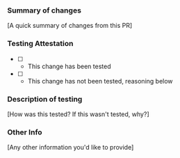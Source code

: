 ### Summary of changes
[A quick summary of changes from this PR]

### Testing Attestation
- [ ] - This change has been tested
- [ ] - This change has not been tested, reasoning below

### Description of testing
[How was this tested? If this wasn't tested, why?]

### Other Info
[Any other information you'd like to provide]
